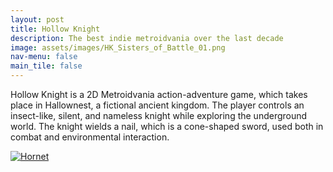 ```yaml
---
layout: post
title: Hollow Knight
description: The best indie metroidvania over the last decade
image: assets/images/HK_Sisters_of_Battle_01.png
nav-menu: false
main_tile: false
---
```


<p>Hollow Knight is a 2D Metroidvania action-adventure game, which takes place in Hallownest, a fictional ancient kingdom. The player controls an insect-like, silent, and nameless knight while exploring the underground world. The knight wields a nail, which is a cone-shaped sword, used both in combat and environmental interaction.</p>
<!-- [Hornet](assets/images/HK_Hornet_02.png "Hollow Knight") -->
<!-- <img src="{% link assets/images/HK_Hornet_02.png %}"> -->

<a href="assets/images/HK_Hornet_02.png" class="image">
	<img src="{% link assets/images/HK_Hornet_02.png %}" alt="Hornet" data-position="center center" />
</a>
